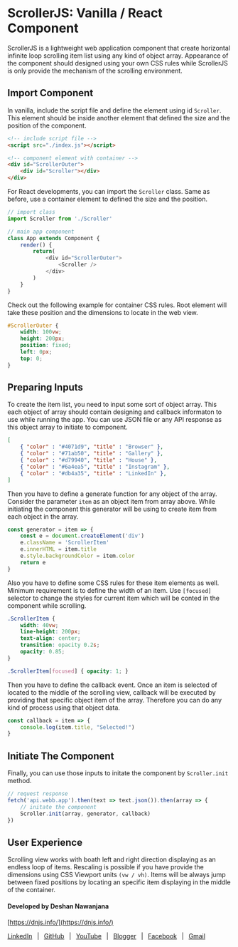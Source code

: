 # ScrollerJS: Vanilla / React Component

ScrollerJS is a lightweight web application component that create horizontal infinite loop scrolling item list using any kind of object array. Appearance of the component should designed using your own CSS rules while ScrollerJS is only provide the mechanism of the scrolling environment.

## Import Component

In vanilla, include the script file and define the element using id ```Scroller```. This element should be inside another element that defined the size and the position of the component.

```HTML
<!-- include script file -->
<script src="./index.js"></script>

<!-- component element with container -->
<div id="ScrollerOuter">
    <div id="Scroller"></div>
</div>
```

For React developments, you can import the ```Scroller``` class. Same as before, use a container element to defined the size and the position.

```JavaScript
// import class
import Scroller from './Scroller'

// main app component
class App extends Component {
    render() {
        return(
            <div id="ScrollerOuter">
                <Scroller />
            </div>
        )
    }
}
```

Check out the following example for container CSS rules. Root element will take these position and the dimensions to locate in the web view.

```CSS
#ScrollerOuter {
    width: 100vw;
    height: 200px;
    position: fixed;
    left: 0px;
    top: 0;
}
```

## Preparing Inputs

To create the item list, you need to input some sort of object array. This each object of array should contain designing and callback informaton to use while running the app. You can use JSON file or any API response as this object array to initiate to component.

```JSON
[
    { "color" : "#4071d9", "title" : "Browser" },
    { "color" : "#71ab50", "title" : "Gallery" },
    { "color" : "#d79940", "title" : "House" },
    { "color" : "#6a4ea5", "title" : "Instagram" },
    { "color" : "#db4a35", "title" : "LinkedIn" },
]
```

Then you have to define a generate function for any object of the array. Consider the parameter ```item``` as an object item from array above. While initiating the component this generator will be using to create item from each object in the array.

```JavaScript
const generator = item => {
    const e = document.createElement('div')
    e.className = 'ScrollerItem'
    e.innerHTML = item.title
    e.style.backgroundColor = item.color
    return e
}
```

Also you have to define some CSS rules for these item elements as well. Minimum requirement is to define the width of an item. Use ```[focused]``` selector to change the styles for current item which will be conted in the component while scrolling.

```CSS
.ScrollerItem {
    width: 40vw;
    line-height: 200px;
    text-align: center;
    transition: opacity 0.2s;
    opacity: 0.85;
}

.ScrollerItem[focused] { opacity: 1; }
```

Then you have to define the callback event. Once an item is selected of located to the middle of the scrolling view, callback will be executed by providing that specific object item of the array. Therefore you can do any kind of process using that object data.

```JavaScript
const callback = item => {
    console.log(item.title, "Selected!")
}
```

## Initiate The Component

Finally, you can use those inputs to initate the component by ```Scroller.init``` method.


```JavaScript
// request response
fetch('api.webb.app').then(text => text.json()).then(array => {
    // initate the component
    Scroller.init(array, generator, callback)
})
```

## User Experience

Scrolling view works with boath left and right direction displaying as an endless loop of items. Rescaling is possible if you have provide the dimensions using CSS Viewport units ```(vw / vh)```. Items will be always jump between fixed positions by locating an specific item displaying in the middle of the container.

#### Developed by Deshan Nawanjana

[https://dnjs.info/](https://dnjs.info/)

[LinkedIn](https://www.linkedin.com/in/deshan-nawanjana/)
&ensp;|&ensp;
[GitHub](https://github.com/deshan-nawanjana)
&ensp;|&ensp;
[YouTube](https://www.youtube.com/channel/UCfqOF8_UTa6LhaujoFETqlQ)
&ensp;|&ensp;
[Blogger](https://dn-w.blogspot.com/)
&ensp;|&ensp;
[Facebook](https://www.facebook.com/nawanjana.wickramasinhe/)
&ensp;|&ensp;
[Gmail](mailto:deshan.uok@gmail.com)